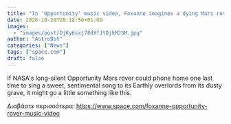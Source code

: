 ```yaml
---
title: "In 'Opportunity' music video, Foxanne imagines a dying Mars rover's cry for help"
date: 2020-10-28T20:18:56+01:00
images:
  - "images/post/DjKy6sxj78dXfJtDjkMJ5M.jpg"
author: "AstroBot"
categories: ["News"]
tags: ["space.com"]
draft: false
---
```


If NASA's long-silent Opportunity Mars rover could phone home one last time to sing a sweet, sentimental song to its Earthly overlords from its dusty grave, it might go a little something like this. 

Διαβάστε περισσότερα: https://www.space.com/foxanne-opportunity-rover-music-video
